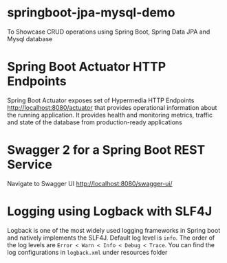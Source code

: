 # springboot-jpa-mysql-demo
To Showcase CRUD operations using Spring Boot, Spring Data JPA and Mysql database

# Spring Boot Actuator HTTP Endpoints
Spring Boot Actuator exposes  set of Hypermedia HTTP Endpoints <http://localhost:8080/actuator> that provides operational information about the running application. It provides health and monitoring metrics, traffic and state of the database from production-ready applications

# Swagger 2 for a Spring Boot REST Service
Navigate to Swagger UI <http://localhost:8080/swagger-ui/>

# Logging using Logback with SLF4J
Logback is one of the most widely used logging frameworks in Spring boot and natively implements the SLF4J. Default log level is `info`. The order of the log levels are `Error < Warn < Info < Debug < Trace`. You can find the log configurations in `logback.xml` under resources folder